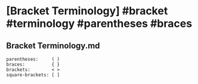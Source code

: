 # [Bracket Terminology] #bracket #terminology #parentheses #braces

## Bracket Terminology.md

```
parentheses:     ( ) 
braces:          { } 
brackets:        < > 
square-brackets: [ ]
```

